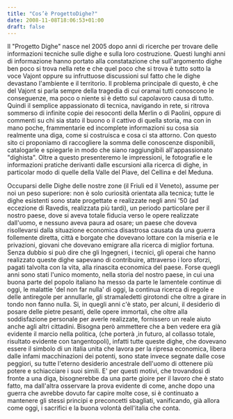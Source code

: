 ```yaml
---
title: "Cos’è ProgettoDighe?"
date: 2008-11-08T18:06:53+01:00
draft: false
---
```


Il "Progetto Dighe" nasce nel 2005 dopo anni di ricerche per trovare delle informazioni tecniche sulle dighe e sulla loro costruzione. Questi lunghi anni di informazione hanno portato alla constatazione che sull'argomento dighe ben poco si trova nella rete e che quel poco che si trova è tutto sotto la voce Vajont oppure su infruttuose discussioni sul fatto che le dighe devastano l'ambiente e il territorio. Il problema principale di questo, è che del Vajont si parla sempre della tragedia di cui oramai tutti conoscono le conseguenze, ma poco o niente si è detto sul capolavoro causa di tutto. Quindi il semplice appassionato di tecnica, navigando in rete, si ritrova sommerso di infinite copie dei resoconti della Merlin o di Paolini, oppure di commenti su chi sia stato il buono o il cattivo di quella storia, ma con in mano poche, frammentarie ed incomplete informazioni su cosa sia realmente una diga, come si costruisca e cosa ci sta attorno.
Con questo sito ci proponiamo di raccogliere la somma delle conoscenze disponibili, catalogarle e spiegarle in modo che siano raggiungibili all'appassionato "dighista". Oltre a questo presenteremo le impressioni, le fotografie e le informazioni pratiche derivanti dalle escursioni alla ricerca di dighe, in particolar modo di quelle della Valle del Piave, del Cellina e del Meduna.

Occuparsi delle Dighe delle nostre zone (il Friuli ed il Veneto), assume per noi un peso superiore: non è solo curiosità orientata alla tecnica; tutte le dighe esistenti sono state progettate e realizzate negli anni '50 (ad eccezione di Ravedis, realizzata più tardi), un periodo particolare per il nostro paese, dove si aveva totale fiducia verso le opere realizzate dall'uomo, e nessuno aveva paura ad osare; un paese che doveva risollevarsi dalla situazione economica disastrosa causata da una guerra follemente diretta, città e borgate che dovevano lottare con la miseria e le privazioni, giovani che dovevano emigrare alla ricerca di miglior fortuna. Senza dubbio si può dire che gli Ingegneri, i tecnici, gli operai che hanno realizzato queste dighe sapevano di contribuire, attraverso i loro sforzi, pagati talvolta con la vita, alla rinascita economica del paese. Forse quegli anni sono stati l'unico momento, nella storia del nostro paese, in cui una buona parte del popolo italiano ha messo da parte le lamentele continue di oggi, le malattie 'del non far nulla' di oggi, la continua ricerca di regole e delle antiregole per annullarle, gli stramaledetti girotondi che oltre a girare in tondo non fanno nulla. Si, in quegli anni c'è stato, per alcuni, il desiderio di posare delle pietre pesanti, delle opere immortali, che oltre alla soddisfazione personale per averle realizzate, fornissero un reale aiuto anche agli altri cittadini. Bisogna però ammettere che a ben vedere era già evidente il marcio nella politica, (che porterà ,in futuro, al collasso totale, risultato evidente con tangentopoli), infatti tutte queste dighe, che dovevano essere il simbolo di un italia unita che lavora per la ripresa economica, libera dalle infami macchinazioni dei potenti, sono state invece segnate dalle cose peggiori, su tutte l'eterno desiderio ancestrale dell'uomo di ottenere più potere e schiacciare i suoi simili. E' per questi motivi, che trovandosi di fronte a una diga, bisognerebbe da una parte gioire per il lavoro che è stato fatto, ma dall'altra osservare la prova evidente di come, anche dopo una guerra che avrebbe dovuto far capire molte cose, si è continuato a mantenere gli stessi principi e preconcetti sbagliati, vanificando, già allora come oggi, i sacrifici e la buona volontà dell'italia che conta.

